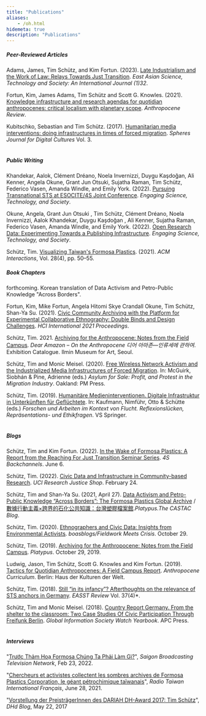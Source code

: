 ```yaml
---
title: "Publications"
aliases:
    - /oh.html
hidemeta: true
description: "Publications"
---
```



##### Peer-Reviewed Articles

Adams, James, Tim Schütz, and Kim Fortun. (2023). [Late Industrialism and the Work of Law: Relays Towards Just Transition](https://doi.org/10.1080/18752160.2023.2267338). *East Asian Science, Technology and Society: An International Journal (1)32*.

Fortun, Kim, James Adams, Tim Schütz and Scott G. Knowles. (2021). [Knowledge infrastructure and research agendas for quotidian anthropocenes: critical localism with planetary scope](https://journals.sagepub.com/eprint/BHZNZTNVT9XZZQSCZ4JC/full). *Anthropocene Review*. 

Kubitschko, Sebastian and Tim Schütz. (2017). [Humanitarian media interventions: doing infrastructures in times of forced migration](https://spheres-journal.org/contribution/humanitarian-media-intervention-infrastructuring-in-times-of-forced-migration). *Spheres Journal for Digital Cultures* Vol. 3.
\
&nbsp;

##### Public Writing

Khandekar, Aalok, Clément Dréano, Noela Invernizzi, Duygu Kaşdoğan, Ali Kenner, Angela Okune, Grant Jun Otsuki, Sujatha Raman, Tim Schütz, Federico Vasen, Amanda Windle, and Emily York. (2022). [Pursuing Transnational STS at ESOCITE/4S Joint Conference](https://estsjournal.org/index.php/ests/article/view/2011). _Engaging Science, Technology, and Society_.

Okune, Angela, Grant Jun Otsuki , Tim Schütz, Clément Dréano, Noela Invernizzi, Aalok Khandekar, Duygu Kaşdoğan , Ali Kenner, Sujatha Raman, Federico Vasen, Amanda Windle, and Emily York. (2022). [Open Research Data: Experimenting Towards a Publishing Infrastructure](https://estsjournal.org/index.php/ests/article/view/1885). _Engaging Science, Technology, and Society_.

Schütz, Tim. [Visualizing Taiwan's Formosa Plastics](https://dl.acm.org/doi/pdf/10.1145/3470484). (2021). *ACM Interactions*, Vol. 28(4), pp. 50–55. 

##### Book Chapters

forthcoming. Korean translation of Data Activism and Petro-Public Knowledge "Across Borders". 

Fortun, Kim, Mike Fortun, Angela Hitomi Skye Crandall Okune, Tim Schütz, Shan-Ya Su. (2021). [Civic Community Archiving with the Platform for Experimental Collaborative Ethnography: Double Binds and Design Challenges](http://centerforethnography.org/sites/default/files/artifacts/media/pdf/516458_1_en_3_chapter_onlinepdf_1.pdf). *HCI International 2021 Proceedings*.

Schütz, Tim. 2021. [Archiving for the Anthropocene: Notes from the Field Campus](https://smartstore.naver.com/imadesignstore/products/5310169227). *Dear Amazon – On the Anthropocene 디어 아마존—인류세에 관하여*. Exhibition Catalogue. Ilmin Museum for Art, Seoul.

Schütz, Tim and Monic Meisel. (2020). [Free Wireless Network Activism and the Industrialized Media Infrastructures of Forced Migration](https://www.pmpress.org/index.php?l=product_detail&p=1097). In: McGuirk, Siobhán & Pine, Adrienne (eds.) *Asylum for Sale: Profit, and Protest in the Migration Industry*. Oakland: PM Press.

Schütz, Tim. (2019). [Humanitäre Medieninterventionen. Digitale Infrastruktur in Unterkünften für Geflüchtete](https://www.springer.com/de/book/9783658283797#aboutBook). In: Kaufmann, Nimführ, Otto & Schütte (eds.) *Forschen und Arbeiten im Kontext von Flucht. Reflexionslücken, Repräsentations- und Ethikfragen*. VS Springer.
\
&nbsp;
##### Blogs

Schütz, Tim and Kim Fortun. (2022). [In the Wake of Formosa Plastics: A Report from the Reaching For Just Transition Seminar Series](https://www.academia.edu/81249094/In_the_Wake_of_Formosa_Plastics_A_Report_from_the_Reaching_For_Just_Transition_Seminar_Series). _4S Backchannels_. June 6.

Schütz, Tim. (2022). [Civic Data and Infrastructure in Community-based Research](https://newkirkcenter.uci.edu/2022/02/24/civic-data-and-infrastructure-in-community-based-research/). _UCI Research Justice Shop_. February 24.

Schütz, Tim and Shan-Ya Su. (2021, April 27). [Data Activism and Petro-Public Knowledge “Across Borders”: The Formosa Plastics Global Archive](http://blog.castac.org/2021/04/data-activism-and-petro-public-knowledge-across-borders-the-formosa-plastics-global-archive)  / [數據行動主義×跨界的石化公共知識：台灣塑膠檔案館](http://blog.castac.org/multilingual/%e6%95%b8%e6%93%9a%e8%a1%8c%e5%8b%95%e4%b8%bb%e7%be%a9x%e8%b7%a8%e7%95%8c%e7%9a%84%e7%9f%b3%e5%8c%96%e5%85%ac%e5%85%b1%e7%9f%a5%e8%ad%98%ef%bc%9a%e5%8f%b0%e7%81%a3%e5%a1%91%e8%86%a0%e6%aa%94)._Platypus.The CASTAC Blog_.

Schütz, Tim. (2020). [Ethnographers and Civic Data: Insights from Environmental Activists](https://boasblogs.org/fieldworkmeetscrisis/ethnographers-and-civic-data-infrastructure). _boasblogs/Fieldwork Meets Crisis_. October 29.

Schütz, Tim. (2019). [Archiving for the Anthropocene: Notes from the Field Campus](http://blog.castac.org/2019/10/archiving-for-the-anthropocene-notes-from-the-field-campus/?fbclid=IwAR1GrKndGBMAFlnxyf_00WLlp6UlR7C75oZfxBdGMA7r4JucU9k-occwE1I). *Platypus*. October 29, 2019.

Ludwig, Jason, Tim Schütz, Scott G. Knowles and Kim Fortun. (2019). [Tactics for Quotidian Anthropocenes: A Field Campus Report](https://www.anthropocene-curriculum.org/contribution/tactics-for-quotidian-anthropocenes). *Anthropocene Curriculum*. Berlin: Haus der Kulturen der Welt.

Schütz, Tim. (2018). [Still “in its infancy”? Afterthoughts on the relevance of STS anchors in Germany](https://easst.net/article/still-in-its-infancy-afterthoughts-on-the-relevance-of-sts-anchors-in-germany/). *EASST Review* Vol. 37(4)*.

Schütz, Tim and Monic Meisel. (2018). [Country Report Germany. From the shelter to the classroom: Two Case Studies Of Civic Participation Through Freifunk Berlin](https://giswatch.org/sites/default/files/gw2018_germany_0.pdf). *Global Information Society Watch Yearbook*. APC Press.
\
&nbsp;
##### Interviews

"[Trước Thảm Hoạ Formosa Chúng Ta Phải Làm Gì?](https://youtu.be/qEuRrKZxR_E)", *Saigon Broadcasting Television Network*, Feb 23, 2022. 

"[Chercheurs et activistes collectent les sombres archives de Formosa Plastics Corporation, le géant pétrochimique taïwanais](https://fr.rti.org.tw/radio/programMessageView/id/105518#.YNmdIk10UEB.twitter)", *Radio Taiwan International Français*, June 28, 2021.

"[Vorstellung der PreisträgerInnen des DARIAH DH-Award 2017: Tim Schütz](https://dhd-blog.org/?p=8009)", *DHd Blog*, May 22, 2017
